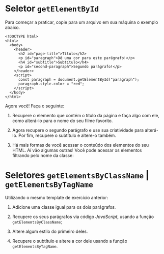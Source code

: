 # Seletor `getElementById`

Para começar a praticar, copie para um arquivo em sua máquina o exemplo abaixo.

```
<!DOCTYPE html>
<html>
  <body>
    <header>
      <h2 id="page-title">Título</h2>
      <p id="paragraph">Dê uma cor para este parágrafo!</p>
      <h4 id="subtitle">Subtítulo</h4>
      <p id="second-paragraph">Segundo parágrafo!</p>
    </header>
    <script>
      const paragraph = document.getElementById("paragraph");
      paragraph.style.color = "red";
    </script>
  </body>
</html>
```
Agora você! Faça o seguinte:

1. Recupere o elemento que contém o título da página e faça algo com ele, como alterá-lo para o nome do seu filme favorito.

2. Agora recupere o segundo parágrafo e use sua criatividade para alterá-lo.
Por fim, recupere o subtítulo e altere-o também.

3. Há mais formas de você acessar o conteúdo dos elementos do seu HTML. Aí vão algumas outras!
Você pode acessar os elementos filtrando pelo nome da classe:

# Seletores `getElementsByClassName` | `getElementsByTagName`

Utilizando o mesmo template de exercício anterior:

1. Adicione uma classe igual para os dois parágrafos.

2. Recupere os seus parágrafos via código *JavaScript*, usando a função `getElementsByClassName`;

3. Altere algum estilo do primeiro deles.

4. Recupere o subtítulo e altere a cor dele usando a função `getElementsByTagName`.

